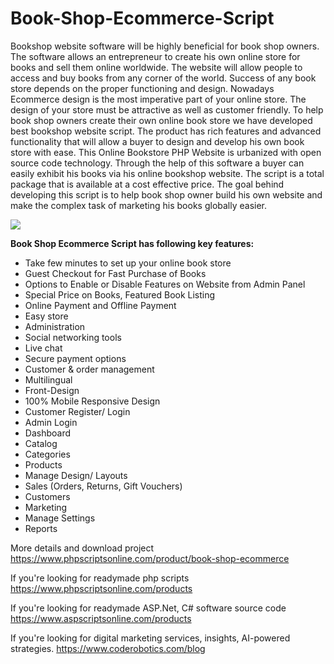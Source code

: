 # Book-Shop-Ecommerce-Script
Bookshop website software will be highly beneficial for book shop owners. The software allows an entrepreneur to create his own online store for books and sell them online worldwide. The website will allow people to access and buy books from any corner of the world. Success of any book store depends on the proper functioning and design. Nowadays Ecommerce design is the most imperative part of your online store. The design of your store must be attractive as well as customer friendly. To help book shop owners create their own online book store we have developed best bookshop website script. The product has rich features and advanced functionality that will allow a buyer to design and develop his own book store with ease. This Online Bookstore PHP Website is urbanized with open source code technology. Through the help of this software a buyer can easily exhibit his books via his online bookshop website. The script is a total package that is available at a cost effective price. The goal behind developing this script is to help book shop owner build his own website and make the complex task of marketing his books globally easier.

<img src="https://www.phpscriptsonline.com/frontend/assets/templates/1737830134_a48b2d8a9bab7cfef5f0.webp">

<b>Book Shop Ecommerce Script has following key features:</b>

<ul>
<li>Take few minutes to set up your online book store</li>
<li>Guest Checkout for Fast Purchase of Books</li>
<li>Options to Enable or Disable Features on Website from Admin Panel</li>
<li>Special Price on Books, Featured Book Listing</li>
<li>Online Payment and Offline Payment</li>
<li>Easy store</li>
<li>Administration</li>
<li>Social networking tools</li>
<li>Live chat</li>
<li>Secure payment options</li>
<li>Customer & order management</li>
<li>Multilingual</li>
<li>Front-Design</li>
<li>100% Mobile Responsive Design</li>
<li>Customer Register/ Login</li>
<li>Admin Login</li>
<li>Dashboard</li>
<li>Catalog</li>
<li>Categories</li>
<li>Products</li>
<li>Manage Design/ Layouts</li>
<li>Sales (Orders, Returns, Gift Vouchers)</li>
<li>Customers</li>
<li>Marketing</li>
<li>Manage Settings</li>
<li>Reports</li>
</ul>

More details and download project
https://www.phpscriptsonline.com/product/book-shop-ecommerce

If you're looking for readymade php scripts
https://www.phpscriptsonline.com/products

If you're looking for readymade ASP.Net, C# software source code
https://www.aspscriptsonline.com/products

If you're looking for digital marketing services, insights, AI-powered strategies.
https://www.coderobotics.com/blog
